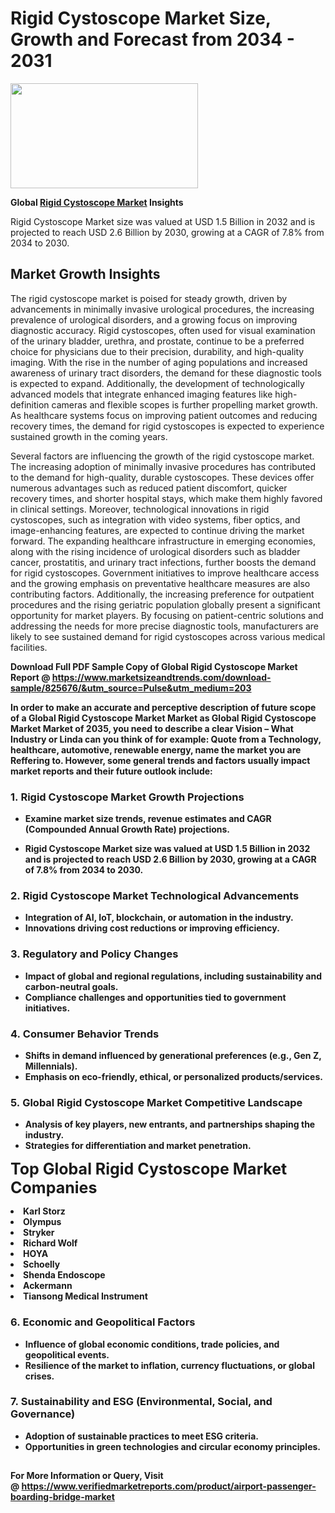 <H1>Rigid Cystoscope Market Size, Growth and Forecast from 2034 - 2031</H1><img class="aligncenter size-medium wp-image-584254" src="https://thirdeyenews.in/wp-content/uploads/2034/09/Global-Market-Research-300x168.jpeg" alt="" width="300" height="168" /><p><strong>Global&nbsp;<a href="https://www.marketsizeandtrends.com/download-sample/825676/&amp;utm_source=Pulse&amp;utm_medium=203">Rigid Cystoscope Market</a> Insights</strong></p><p>Rigid Cystoscope Market size was valued at USD 1.5 Billion in 2032 and is projected to reach USD 2.6 Billion by 2030, growing at a CAGR of 7.8% from 2034 to 2030.</p><p><h2>Market Growth Insights</h2> <p>The rigid cystoscope market is poised for steady growth, driven by advancements in minimally invasive urological procedures, the increasing prevalence of urological disorders, and a growing focus on improving diagnostic accuracy. Rigid cystoscopes, often used for visual examination of the urinary bladder, urethra, and prostate, continue to be a preferred choice for physicians due to their precision, durability, and high-quality imaging. With the rise in the number of aging populations and increased awareness of urinary tract disorders, the demand for these diagnostic tools is expected to expand. Additionally, the development of technologically advanced models that integrate enhanced imaging features like high-definition cameras and flexible scopes is further propelling market growth. As healthcare systems focus on improving patient outcomes and reducing recovery times, the demand for rigid cystoscopes is expected to experience sustained growth in the coming years.</p> <p><strong></strong></p> <p>Several factors are influencing the growth of the rigid cystoscope market. The increasing adoption of minimally invasive procedures has contributed to the demand for high-quality, durable cystoscopes. These devices offer numerous advantages such as reduced patient discomfort, quicker recovery times, and shorter hospital stays, which make them highly favored in clinical settings. Moreover, technological innovations in rigid cystoscopes, such as integration with video systems, fiber optics, and image-enhancing features, are expected to continue driving the market forward. The expanding healthcare infrastructure in emerging economies, along with the rising incidence of urological disorders such as bladder cancer, prostatitis, and urinary tract infections, further boosts the demand for rigid cystoscopes. Government initiatives to improve healthcare access and the growing emphasis on preventative healthcare measures are also contributing factors. Additionally, the increasing preference for outpatient procedures and the rising geriatric population globally present a significant opportunity for market players. By focusing on patient-centric solutions and addressing the needs for more precise diagnostic tools, manufacturers are likely to see sustained demand for rigid cystoscopes across various medical facilities.</p> <p><strong></p><p><span class=""><strong>Download Full PDF Sample Copy of Global Rigid Cystoscope Market Report</strong> @ <a href="https://www.marketsizeandtrends.com/download-sample/825676/&amp;utm_source=Pulse&amp;utm_medium=203" target="_blank">https://www.marketsizeandtrends.com/download-sample/825676/&amp;utm_source=Pulse&amp;utm_medium=203</a></span></p><p>In order to make an accurate and perceptive description of future scope of a Global&nbsp;Rigid Cystoscope Market Market as Global&nbsp;Rigid Cystoscope Market Market of 2035, you need to describe a clear Vision &ndash; What Industry or Linda can you think of for example: Quote from a Technology, healthcare, automotive, renewable energy, name the market you are Reffering to. However, some general trends and factors usually impact market reports and their future outlook include:</p><h3>1.&nbsp;<strong>Rigid Cystoscope Market Growth Projections</strong></h3><ul><li>Examine market size trends, revenue estimates and CAGR (Compounded Annual Growth Rate) projections.</li><li><p>Rigid Cystoscope Market size was valued at USD 1.5 Billion in 2032 and is projected to reach USD 2.6 Billion by 2030, growing at a CAGR of 7.8% from 2034 to 2030.</p></li></ul><h3>2.&nbsp;<strong>Rigid Cystoscope Market Technological Advancements</strong></h3><ul><li>Integration of AI, IoT, blockchain, or automation in the industry.</li><li>Innovations driving cost reductions or improving efficiency.</li></ul><h3>3.&nbsp;<strong>Regulatory and Policy Changes</strong></h3><ul><li>Impact of global and regional regulations, including sustainability and carbon-neutral goals.</li><li>Compliance challenges and opportunities tied to government initiatives.</li></ul><h3>4.&nbsp;<strong>Consumer Behavior Trends</strong></h3><ul><li>Shifts in demand influenced by generational preferences (e.g., Gen Z, Millennials).</li><li>Emphasis on eco-friendly, ethical, or personalized products/services.</li></ul><h3>5.&nbsp;<strong>Global Rigid Cystoscope Market Competitive Landscape</strong></h3><ul><li>Analysis of key players, new entrants, and partnerships shaping the industry.</li><li>Strategies for differentiation and market penetration.</li></ul><p data-pm-slice="1 1 []"><span style="color: inherit; font-family: inherit; font-size: 25px;">Top Global Rigid Cystoscope Market Companies</span></p><div class="" data-test-id=""><p><li>Karl Storz</li><li> Olympus</li><li> Stryker</li><li> Richard Wolf</li><li> HOYA</li><li> Schoelly</li><li> Shenda Endoscope</li><li> Ackermann</li><li> Tiansong Medical Instrument</li></p></div><h3>6.&nbsp;<strong>Economic and Geopolitical Factors</strong></h3><ul><li>Influence of global economic conditions, trade policies, and geopolitical events.</li><li>Resilience of the market to inflation, currency fluctuations, or global crises.</li></ul><h3>7.&nbsp;<strong>Sustainability and ESG (Environmental, Social, and Governance)</strong></h3><ul><li>Adoption of sustainable practices to meet ESG criteria.</li><li>Opportunities in green technologies and circular economy principles.</li></ul><h2><strong style="font-size: 14px;">For More Information or Query, Visit @&nbsp;</strong><a style="background-color: #ffffff; font-size: 14px;" href="https://www.marketsizeandtrends.com/report/rigid-cystoscope-market/" target="_blank">https://www.verifiedmarketreports.com/product/airport-passenger-boarding-bridge-market</a></h2>
